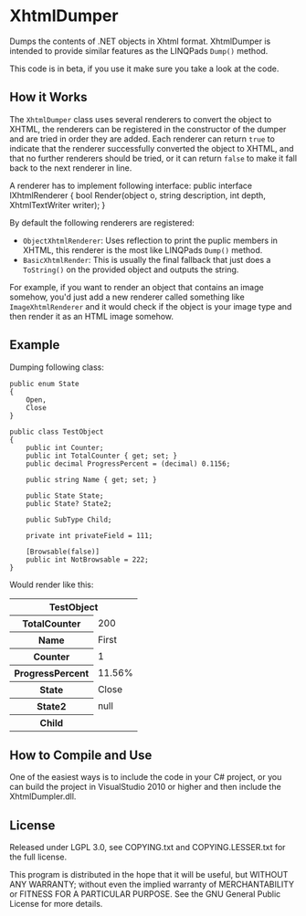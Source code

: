 XhtmlDumper
===========

Dumps the contents of .NET objects in Xhtml format. XhtmlDumper is intended to provide similar features as the LINQPads `Dump()` method.

This code is in beta, if you use it make sure you take a look at the code.

How it Works
------------
The `XhtmlDumper` class uses several renderers to convert the object to XHTML, the renderers can be registered in the constructor of the dumper and are tried in order they are added. Each renderer can return `true` to indicate that the renderer successfully converted the object to XHTML, and that no further renderers should be tried, or it can return `false` to make it fall back to the next renderer in line.

A renderer has to implement following interface:
    public interface IXhtmlRenderer
    {
        bool Render(object o, string description, int depth, XhtmlTextWriter writer);
    }

By default the following renderers are registered:
 * `ObjectXhtmlRenderer`: Uses reflection to print the puplic members in XHTML, this renderer is the most like LINQPads `Dump()` method.
 * `BasicXhtmlRender`: This is usually the final fallback that just does a `ToString()` on the provided object and outputs the string. 

For example, if you want to render an object that contains an image somehow, you'd just add a new renderer called something like `ImageXhtmlRenderer` and it would 
check if the object is your image type and then render it as an HTML image somehow.

Example
-------
Dumping following class:

    public enum State
    {
        Open,
        Close
    }

    public class TestObject
    {
        public int Counter;
        public int TotalCounter { get; set; }
        public decimal ProgressPercent = (decimal) 0.1156;

        public string Name { get; set; }

        public State State;
        public State? State2;

        public SubType Child;

        private int privateField = 111;

        [Browsable(false)]
        public int NotBrowsable = 222;
    }
    
Would render like this:

<table>
    <tr>
        <th colspan="2">TestObject</th>
    </tr><tr>
        <th class="left">TotalCounter</th><td>200</td>
    </tr><tr>
        <th class="left">Name</th><td>First</td>
    </tr><tr>
        <th class="left">Counter</th><td>1</td>
    </tr><tr>
        <th class="left">ProgressPercent</th><td>11.56%</td>
    </tr><tr>
        <th class="left">State</th><td>Close</td>
    </tr><tr>
        <th class="left">State2</th><td>null</td>
    </tr><tr>
        <th class="left">Child</th><td></td>
    </tr>
</table>

How to Compile and Use
----------------------
One of the easiest ways is to include the code in your C# project, or you can build the project in VisualStudio 2010 or higher and then include the XhtmlDumpler.dll.

License
-------
Released under LGPL 3.0, see COPYING.txt and COPYING.LESSER.txt for the full license.

This program is distributed in the hope that it will be useful,
but WITHOUT ANY WARRANTY; without even the implied warranty of
MERCHANTABILITY or FITNESS FOR A PARTICULAR PURPOSE.  See the
GNU General Public License for more details.